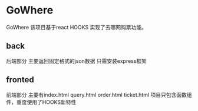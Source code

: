 # GoWhere
GoWhere
该项目基于react HOOKS 实现了去哪网购票功能。
## back 
后端部分 主要返回固定格式的json数据 只需安装express框架
## fronted 
前端部分 主要有index.html query.html order.html ticket.html 
项目只包含函数组件，重度使用了HOOKS新特性
